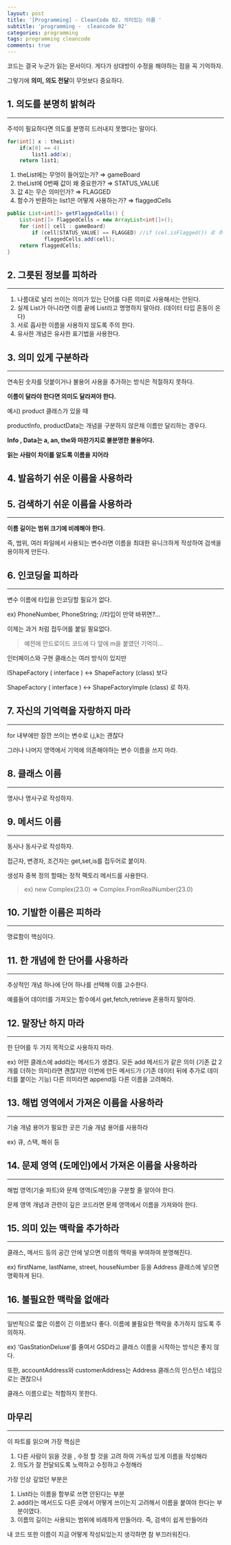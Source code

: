```yaml
---
layout: post
title: '[Programming] - CleanCode 02. 의미있는 이름 '
subtitle: 'programming -  cleancode 02'
categories: programming
tags: programming cleancode
comments: true
---
```



코드는 결국 누군가 읽는 문서이다. 게다가 상대방이 수정을 해야하는 점을 꼭 기억하자.

그렇기에 **의미, 의도 전달**이 무엇보다 중요하다.

## 1. 의도를 분명히 밝혀라

---

주석이 필요하다면 의도를 분명히 드러내지 못했다는 말이다.

```java
for(int[] x : theList)
	if(x[0] == 4)
		list1.add(x);
	return list1;
```

1. theList에는 무엇이 들어있는가? ⇒ gameBoard
2. theList에 0번째 값이 왜 중요한가? ⇒ STATUS_VALUE
3. 값 4는 무슨 의미인가? ⇒ FLAGGED
4. 함수가 반환하는 list1은 어떻게 사용하는가? ⇒ flaggedCells

```java
public List<int[]> getFlaggedCells() {
	List<int[]> flaggedCells = new ArrayList<int[]>();
	for (int[] cell : gameBoard)
		if (cell[STATUS_VALUE] == FLAGGED) //if (cel.isFlagged()) 로 추상화 가능
			flaggedCells.add(cell);
	return flaggedCells;
}
```

## 2. 그릇된 정보를 피하라

---

1. 나름대로 널리 쓰이는 의미가 있는 단어를 다른 의미로 사용해서는 안된다.
2. 실제 List가 아니라면 이름 끝에 List라고 명명하지 말아라. (데이터 타입 혼동이 온다)
3. 서로 흡사한 이름을 사용하지 않도록 주의 한다.
4. 유사한 개념은 유사한 표기법을 사용한다.

## 3. 의미 있게 구분하라

---

연속된 숫자를 덧붙이거나 불용어 사용을 추가하는 방식은 적절하지 못하다.

**이름이 달라야 한다면 의미도 달라져야 한다.**

예시) product 클래스가 있을 때

productInfo, productData는 개념을 구분하지 않은채 이름만 달리하는 경우다.

**Info , Data는 a, an, the와 마찬가지로 불분명한 불용어다.**

**읽는 사람이 차이를 알도록 이름을 지어라**

## 4. 발음하기 쉬운 이름을 사용하라

## 5. 검색하기 쉬운 이름을 사용하라

---

**이름 길이는 범위 크기에 비례해야 한다.**

즉, 범위, 여러 파일에서 사용되는 변수라면 이름을 최대한 유니크하게 작성하여 검색을 용이하게 만든다.

## 6. 인코딩을 피하라

---

변수 이름에 타입을 인코딩할 필요가 없다.

ex) PhoneNumber, PhoneString; //타입이 만약 바뀌면?...

이제는 과거 처럼 접두어를 붙일 필요없다.

> 예전에 안드로이드 코드에 다 앞에 m을 붙였던 기억이...
> 

인터페이스와 구현 클래스는 여러 방식이 있지만

IShapeFactory ( interface ) ↔ ShapeFactory (class) 보다

ShapeFactory ( interface ) ↔ ShapeFactoryImple (class) 로 하자.

## 7. 자신의 기억력을 자랑하지 마라

---

for 내부에만 잠깐 쓰이는 변수로 i,j,k는 괜찮다

그러나 나머지 영역에서 기억에 의존해야하는 변수 이름을 쓰지 마라.

## 8. 클래스 이름

---

명사나 명사구로 작성하자.

## 9. 메서드 이름

---

동사나 동사구로 작성하자.

접근자, 변경자, 조건자는 get,set,is를 접두어로 붙이자.

생성자 중복 정의 할때는 정적 팩토리 메서드를 사용한다.

> ex) new Complex(23.0) ⇒ Complex.FromRealNumber(23.0)
> 

## 10. 기발한 이름은 피하라

---

명료함이 핵심이다.

## 11. 한 개념에 한 단어를 사용하라

---

추상적인 개념 하나에 단어 하나를 선택해 이를 고수한다.

예를들어 데이터를 가져오는 함수에서 get,fetch,retrieve 혼용하지 말아라.

## 12. 말장난 하지 마라

---

한 단어를 두 가지 목적으로 사용하지 마라.

ex) 어떤 클래스에 add라는 메서드가 생겼다. 모든 add 메서드가 같은 의미 (기존 값 2개를 더하는 의미)라면 괜찮지만 이번에 만든 메서드가 (기존 데이터 뒤에 추가로 데이터를 붙이는 기능) 다른 의미라면 
append등 다른 이름을 고려해라.

## 13. 해법 영역에서 가져온 이름을 사용하라

---

기술 개념 용어가 필요한 곳은 기술 개념 용어를 사용하라

ex) 큐, 스택, 해쉬 등

## 14. 문제 영역 (도메인)에서 가져온 이름을 사용하라

---

해법 영역(기술 파트)와 문제 영역(도메인)을 구분할 줄 알아야 한다.

문제 영역 개념과 관련이 깊은 코드라면 문제 영역에서 이름을 가져와야 한다.

## 15. 의미 있는 맥락을 추가하라

---

클래스, 메서드 등의 공간 안에 넣으면 이름의 맥락을 부여하여 분명해진다.

ex) firstName, lastName, street, houseNumber 등을 Address 클래스에 넣으면 명확하게 된다.

## 16. 불필요한 맥락을 없애라

---

일반적으로 짧은 이름이 긴 이름보다 좋다. 이름에 불필요한 맥락을 추가하지 않도록 주의하자.

ex) ‘GasStationDeluxe’를 줄여서 GSD라고 클래스 이름을 시작하는 방식은 좋지 않다.

또한, accountAddress와 customerAddress는 Address 클래스의 인스턴스 네임으로는 괜찮으나

클래스 이름으로는 적합하지 못한다.

## 마무리

---

이 파트를 읽으며 가장 핵심은

1. 다른 사람이 읽을 것을 , 수정 할 것을 고려 하여 가독성 있게 이름을 작성해라
2. 의도가 잘 전달되도록 노력하고 수정하고 수정해라

가장 인상 깊었던 부분은

1. List라는 이름을 함부로 쓰면 안된다는 부분
2. add라는 메서드도 다른 곳에서 어떻게 쓰이는지 고려해서 이름을 붙여야 한다는 부분이였다.
3. 이름의 길이는 사용되는 범위에 비례하게 만들어라. 즉, 검색이 쉽게 만들어라

내 코드 또한 이름이 지금 어떻게 작성되있는지 생각하면 참 부끄러워진다.